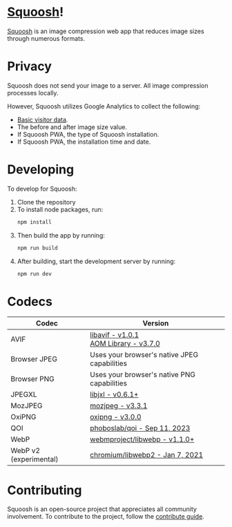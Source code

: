# [Squoosh]!

[Squoosh] is an image compression web app that reduces image sizes through numerous formats.

# Privacy

Squoosh does not send your image to a server. All image compression processes locally.

However, Squoosh utilizes Google Analytics to collect the following:

- [Basic visitor data](https://support.google.com/analytics/answer/6004245?ref_topic=2919631).
- The before and after image size value.
- If Squoosh PWA, the type of Squoosh installation.
- If Squoosh PWA, the installation time and date.

# Developing

To develop for Squoosh:

1. Clone the repository
1. To install node packages, run:
   ```sh
   npm install
   ```
1. Then build the app by running:
   ```sh
   npm run build
   ```
1. After building, start the development server by running:
   ```sh
   npm run dev
   ```

# Codecs

|Codec|Version|
|---|---|
|AVIF|[libavif - v1.0.1](https://github.com/AOMediaCodec/libavif/releases/tag/v1.0.1)<br>[AOM Library - v3.7.0](https://aomedia.googlesource.com/aom/+/refs/tags/v3.7.0)|
|Browser JPEG|Uses your browser's native JPEG capabilities|
|Browser PNG|Uses your browser's native PNG capabilities|
|JPEGXL|[libjxl - v0.6.1+](https://github.com/libjxl/libjxl/commit/9f544641ec83f6abd9da598bdd08178ee8a003e0)|
|MozJPEG|[mozjpeg - v3.3.1](https://github.com/mozilla/mozjpeg/releases/v3.3.1)|
|OxiPNG|[oxipng - v3.0.0](https://github.com/shssoichiro/oxipng/releases/v3.0.0)|
|QOI|[phoboslab/qoi - Sep 11, 2023](https://github.com/phoboslab/qoi/commit/8d35d93cdca85d2868246c2a8a80a1e2c16ba2a8)|
|WebP|[webmproject/libwebp - v1.1.0+](https://github.com/webmproject/libwebp/commit/d2e245ea9e959a5a79e1db0ed2085206947e98f2)|
|WebP v2 (experimental)|[chromium/libwebp2 - Jan 7, 2021](https://chromium.googlesource.com/codecs/libwebp2/+/413df7caeca5013fa9a51401660f7efd8572e0ae)|

# Contributing

Squoosh is an open-source project that appreciates all community involvement. To contribute to the project, follow the [contribute guide](/CONTRIBUTING.md).

[squoosh]: https://squoosh.app
